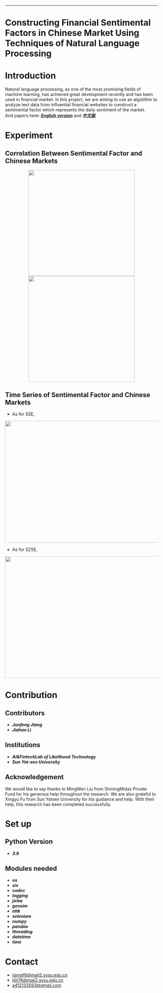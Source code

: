 ***
# Constructing Financial Sentimental Factors in Chinese Market Using Techniques of Natural Language Processing

Introduction
====
Natural language processing, as one of the most promising fields of machine learning, has achieved great development recently and has been used in financial market. In this project, we are aiming to use an algotithm to analyze text data from influential financial websites to construct a sentimental factor which represents the daily sentiment of the market.  
And papers here: [***English version***](https://github.com/Coldog2333/Financial-NLP/blob/master/paper/Constructing%20Financial%20Sentimental%20Factors%20in%20Chinese%20Market%20Using%20Natural%20Language%20Processing.pdf) and [***中文版***](https://github.com/Coldog2333/Financial-NLP/blob/master/paper/%E5%88%A9%E7%94%A8%E8%87%AA%E7%84%B6%E8%AF%AD%E8%A8%80%E5%A4%84%E7%90%86%E6%8A%80%E6%9C%AF%20%E6%9E%84%E5%BB%BA%E4%B8%AD%E5%9B%BD%E5%B8%82%E5%9C%BA%E9%87%91%E8%9E%8D%E8%88%86%E6%83%85%E5%9B%A0%E5%AD%90.pdf).

Experiment
====
Correlation Between Sentimental Factor and Chinese Markets
-------
<p class="half" align="center">
  <img src="https://github.com/Coldog2333/Financial-NLP/blob/master/figure/Correlation_Between_Sentimental_Factor_and_SSE(en).png" width="350px" height="350px"/>
  <img src="https://github.com/Coldog2333/Financial-NLP/blob/master/figure/Correlation_Between_Sentimental_Factor_and_SZSE(en).png" width="350px" height="350px"/>
</p>


Time Series of Sentimental Factor and Chinese Markets
-------
+ As for SSE,

<p class="half" align="center">
   <img src="https://github.com/Coldog2333/Financial-NLP/blob/master/figure/senti-score_vs_SSE(en).png" width="800px" height="402px"/>
</p>

+ As for SZSE,

<p align="center">
   <img src="https://github.com/Coldog2333/Financial-NLP/blob/master/figure/senti-score_vs_SZSE(en).png" width="800px" height="402px"/>
</p>

Contribution
====
Contributors
-------
- ***Junfeng Jiang***
- ***Jiahao Li***

Institutions
-------
- ***AI&FintechLab of Likelihood Technology***
- ***Sun Yat-sen University***

Acknowledgement
-------
We would like to say thanks to MingWen Liu from ShiningMidas Private Fund for his generous help throughout the research. We are also grateful to Xingyu Fu from Sun Yatsen University for his guidance and help. With their help, this research has been completed successfully. 

Set up
====
Python Version
-------
- ***3.6***

Modules needed
-------
- ***os***
- ***six***
- ***codec***
- ***logging***
- ***jieba***
- ***gensim***
- ***nltk***
- ***selenium***
- ***numpy***
- ***pandas*** 
- ***threading***
- ***datetime***
- ***time***


Contact
====
- jiangjf6@mail2.sysu.edu.cn
- lijh76@mail2.sysu.edu.cn
- a412133593@gmail.com
